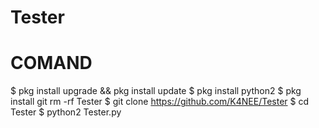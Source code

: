 # Tester
# COMAND #
$ pkg install upgrade && pkg install update
$ pkg install python2
$ pkg install git
rm -rf Tester
$ git clone https://github.com/K4NEE/Tester
$ cd Tester
$ python2 Tester.py
